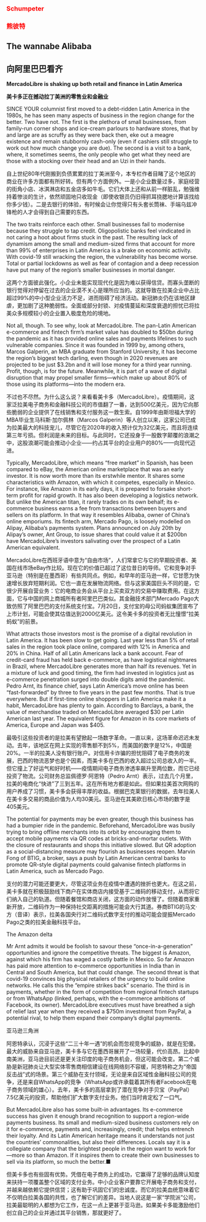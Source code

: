 ### <font color='red'>Schumpeter</font>
### <font color='red'>熊彼特</font>
## The wannabe Alibaba 
## 向阿里巴巴看齐 
**MercadoLibre is shaking up both retail and finance in Latin America** 

**美卡多正在撼动拉丁美洲的零售业和金融业** 

SINCE YOUR columnist first moved to a debt-ridden Latin America in the 1980s, he has seen many aspects of business in the region change for the better. Two have not. The first is the plethora of small businesses, from family-run corner shops and ice-cream parlours to hardware stores, that by and large are as scruffy as they were back then, eke out a meagre existence and remain stubbornly cash-only (even if cashiers still struggle to work out how much change you are due). The second is a visit to a bank, where, it sometimes seems, the only people who get what they need are those with a stocking over their head and an Uzi in their hands.

自上世纪80年代刚搬到负债累累的拉丁美洲至今，本专栏作者目睹了这个地区的商业在许多方面都有所好转。但有两个方面例外。一是小企业数量过多，家庭经营的街角小店、冰淇淋店和五金店多如牛毛。它们大体上还和从前一样脏乱，勉强维持着惨淡的生计，依然顽固地只收现金（即使收银员仍旧得抓耳挠腮地计算该找给你多少钱）。二是去银行的体验，有时候会让你觉得只有头套长筒袜、手端乌兹冲锋枪的人才会得到自己需要的东西。

The two traits reinforce each other. Small businesses fail to modernise because they struggle to tap credit. Oligopolistic banks feel vindicated in not caring a hoot about firms stuck in the past. The resulting lack of dynamism among the small and medium-sized firms that account for more than 99% of enterprises in Latin America is a brake on economic activity. With covid-19 still wracking the region, the vulnerability has become worse. Total or partial lockdowns as well as fear of contagion and a deep recession have put many of the region’s smaller businesses in mortal danger.

这两个方面彼此强化。小企业未能实现现代化是因为难以获得信贷。而寡头垄断的银行觉得对停留在过去的企业漠不关心是理所应当的。这就导致在拉美企业中占比超过99%的中小型企业活力不足，进而阻碍了经济活动。新冠肺炎仍在该地区肆虐，更加剧了这种脆弱性。全面或部分封锁、对疫情蔓延和深度衰退的担忧已将拉美众多规模较小的企业置入极度危险的境地。

Not all, though. To see why, look at MercadoLibre. The pan-Latin American e-commerce and fintech firm’s market value has doubled to $50bn during the pandemic as it has provided online sales and payments lifelines to such vulnerable companies. Since it was founded in 1999 by, among others, Marcos Galperin, an MBA graduate from Stanford University, it has become the region’s biggest tech darling, even though in 2020 revenues are projected to be just $3.2bn and it will lose money for a third year running. Profit, though, is for the future. Meanwhile, it is part of a wave of digital disruption that may propel smaller firms—which make up about 80% of those using its platforms—into the modern era.

不过也不尽然。为什么这么说？来看看美卡多（MercadoLibre）。疫情期间，这家泛拉美电子商务和金融科技公司的市值翻了一番，达到500亿美元，因为它向那些脆弱的企业提供了在线销售和支付服务这一救生索。自1999年由斯坦福大学的MBA毕业生马科斯·加尔佩林（Marcos Galperin）等人创立以来，这家公司已成为拉美最大的科技宠儿，尽管它在2020年的收入预计仅为32亿美元，而且将连续第三年亏损。但利润是未来的目标。与此同时，它还投身于一股数字颠覆的浪潮之中，这股浪潮可能会推动小企业——约占其平台的企业用户的80%——向现代迈进。

Typically, MercadoLibre, which means “free market” in Spanish, has been compared to eBay, the American online marketplace that was an early investor. It is now worth more than its erstwhile mentor. It shares some characteristics with Amazon, with which it competes, especially in Mexico. For instance, like Amazon in its early days, it is prepared to forsake short-term profit for rapid growth. It has also been developing a logistics network. But unlike the American titan, it rarely trades on its own behalf; its e-commerce business earns a fee from transactions between buyers and sellers on its platform. In that way it resembles Alibaba, owner of China’s online emporiums. Its fintech arm, Mercado Pago, is loosely modelled on Alipay, Alibaba’s payments system. Plans announced on July 20th by Alipay’s owner, Ant Group, to issue shares that could value it at $200bn have MercadoLibre’s investors salivating over the prospect of a Latin American equivalent.

MercadoLibre在西班牙语中意为“自由市场”，人们常拿它与它的早期投资者、美国在线市场eBay作比较。现在它的价值已超过了这位昔日的导师。它和竞争对手亚马逊（特别是在墨西哥）有些共同点。例如，和早年的亚马逊一样，它甘愿为快速增长放弃短期利润。它也一直在发展物流网络。但与这家美国巨头不同的是，它很少开展自营业务：它的电商业务会从平台上买卖双方的交易中赚取费用。在这方面，它与中国的网上商城所有者阿里巴巴类似。其金融技术部门Mercado Pago大致仿照了阿里巴巴的支付系统支付宝。7月20日，支付宝的母公司蚂蚁集团宣布了上市计划，可能会使其估值达到2000亿美元。这令美卡多的投资者无比憧憬“拉美蚂蚁”的前景。

What attracts those investors most is the promise of a digital revolution in Latin America. It has been slow to get going. Last year less than 5% of retail sales in the region took place online, compared with 12% in America and 20% in China. Half of all Latin Americans lack a bank account. Fear of credit-card fraud has held back e-commerce, as have logistical nightmares in Brazil, where MercadoLibre generates more than half its revenues. Yet in a mixture of luck and good timing, the firm had invested in logistics just as e-commerce penetration surged into double digits amid the pandemic. Pedro Arnt, its finance chief, says Latin America’s move online has been “fast-forwarded” by three to five years in the past few months. That is true everywhere. But if first-time online shoppers in Latin America make it a habit, MercadoLibre has plenty to gain. According to Barclays, a bank, the value of merchandise traded on MercadoLibre averaged $30 per Latin American last year. The equivalent figure for Amazon in its core markets of America, Europe and Japan was $405.

最吸引这些投资者的是拉美有望掀起一场数字革命。一直以来，这场革命迟迟未发动。去年，该地区在网上实现的零售额不到5%，而美国的数字是12%，中国是20%。一半的拉美人没有银行账户。对信用卡诈骗的担忧阻碍了电子商务的发展，巴西的物流恶梦也是个因素，而美卡多在巴西的收入超过公司总收入的一半。但它撞上了好运气和好时机——疫情期间电子商务渗透率飙升至两位数，而它已经投资了物流。公司财务总监佩德罗·阿恩特（Pedro Arnt）表示，过去几个月里，拉美的电商化“快进”了三到五年。这在所有地方都是如此。但如果拉美首次网购的用户养成了习惯，美卡多会获得丰厚的收益。根据巴克莱银行的数据，去年拉美人在美卡多交易的商品价值为人均30美元。亚马逊在其美欧日核心市场的数字是405美元。

The potential for payments may be even greater, though this business has had a bumpier ride in the pandemic. Beforehand, MercadoLibre was busily trying to bring offline merchants into its orbit by encouraging them to accept mobile payments via QR codes at bricks-and-mortar outlets. With the closure of restaurants and shops this initiative slowed. But QR adoption as a social-distancing measure may flourish as businesses reopen. Marvin Fong of BTIG, a broker, says a push by Latin American central banks to promote QR-style digital payments could galvanise fintech platforms in Latin America, such as Mercado Pago.

支付的潜力可能还要更大，尽管这项业务在疫情中遭遇的挫折也更大。在这之前，美卡多就在积极鼓励线下商户在实体商店内接受基于二维码的移动支付，从而将它们纳入自己的轨道。但随着餐馆和商店关闭，这方面的动作放慢了。但随着商家重新开放，二维码作为一种保持社交距离的措施可能会大行其道。券商BTIG的马文·方（音译）表示，拉美各国央行对二维码式数字支付的推动可能会提振Mercado Pago之类的拉美金融科技平台。

The Amazon delta

Mr Arnt admits it would be foolish to savour these “once-in-a-generation” opportunities and ignore the competitive threats. The biggest is Amazon, against which his firm has waged a costly battle in Mexico. So far Amazon has paid more attention to e-commerce opportunities in India than in Central and South America, but that could change. The second threat is that covid-19 convinces big physical retailers of the urgency to build online networks. He calls this the “empire strikes back” scenario. The third is in payments, whether in the form of competition from regional fintech startups or from WhatsApp (linked, perhaps, with the e-commerce ambitions of Facebook, its owner). MercadoLibre executives must have breathed a sigh of relief last year when they received a $750m investment from PayPal, a potential rival, to help them expand their company’s digital payments.

亚马逊三角洲

阿恩特承认，沉浸于这些“二三十年一遇”的机会而忽视竞争的威胁，就是在犯傻。最大的威胁来自亚马逊，美卡多与它在墨西哥展开了一场较量，代价高昂。比起中南美洲，亚马逊目前还是更关注印度的电子商务机会，但这可能会改变。第二个威胁是新冠肺炎让大型实体零售商相信建设在线网络刻不容缓，阿恩特称之为“帝国反击战”式的场景。第三个威胁在支付领域，无论是来自区域性金融科技公司的竞争，还是来自WhatsApp的竞争（WhatsApp或许承载着其所有者Facebook在电子商务领域的雄心）。去年，美卡多的高层拿到了潜在竞争对手贝宝（PayPal）7.5亿美元的投资，帮助他们扩大数字支付业务。他们当时肯定松了一口气。

But MercadoLibre also has some built-in advantages. Its e-commerce success has given it enough brand recognition to support a region-wide payments business. Its small and medium-sized business customers rely on it for e-commerce, payments and, increasingly, credit; that helps entrench their loyalty. And its Latin American heritage means it understands not just the countries’ commonalities, but also their differences. Locals say it is a collegiate company that the brightest people in the region want to work for—more so than Amazon. If it inspires them to create their own businesses to sell via its platform, so much the better.■

但美卡多也有些固有优势。凭借在电子商务上的成功，它赢得了足够的品牌认知度来扶持一项覆盖整个区域的支付业务。中小企业客户要靠它开展电子商务和支付，并越来越依赖它提供信贷；这有助于巩固它们的忠诚度。而它的拉美血统意味着它不仅明白拉美各国的共性，也了解它们的差异。当地人说这是一家“学院派”公司，拉美最聪明的人都想为它工作，在这一点上更甚于亚马逊。如果美卡多能激励他们创立自己的企业并通过其平台销售，那就更好了。

